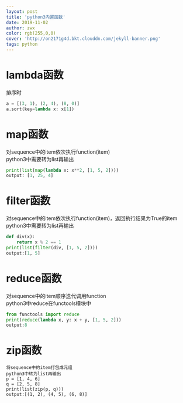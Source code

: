```yaml
---
layout: post
title: 'python3内置函数'
date: 2019-11-02
author: zwx
color: rgb(255,0,0)
cover: 'http://on2171g4d.bkt.clouddn.com/jekyll-banner.png'
tags: python
---
```


# lambda函数
排序时
```python
a = [(3, 1), (2, 4), (8, 0)]
a.sort(key=lambda x: x[1])
```

# map函数
对sequence中的item依次执行function(item)  
python3中需要转为list再输出
```python  
print(list(map(lambda x: x**2, [1, 5, 2])))
output: [1, 25, 4]
```

# filter函数
对sequence中的item依次执行function(item)，返回执行结果为True的item  
python3中需要转为list再输出  
```python
def div(x):
    return x % 2 == 1
print(list(filter(div, [1, 5, 2])))
output:[1, 5]
```

# reduce函数
对sequence中的item顺序迭代调用function  
python3中reduce在functools模块中
```python
from functools import reduce
print(reduce(lambda x, y: x + y, [1, 5, 2]))
output:8
```

# zip函数
    将sequence中的item打包成元组
    python3中转为list再输出
    p = [1, 4, 6]
    q = [2, 5, 8]
    print(list(zip(p, q)))
    output:[(1, 2), (4, 5), (6, 8)]
